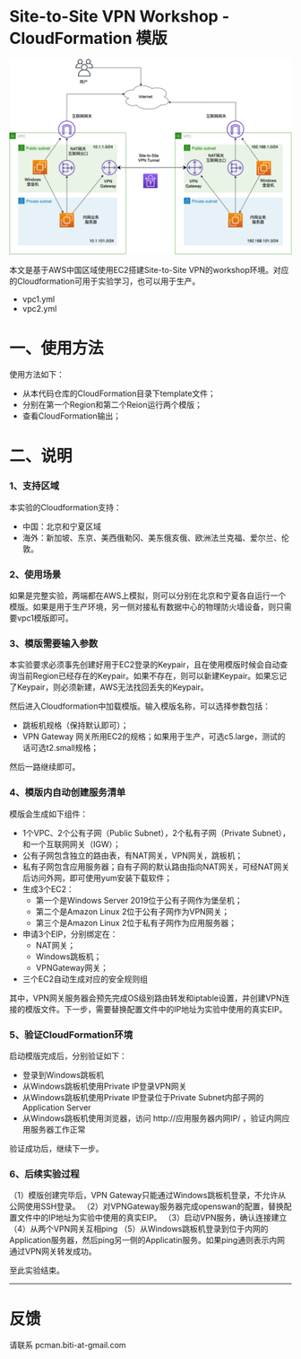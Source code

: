 # Site-to-Site VPN Workshop - CloudFormation 模版

![Site-to-Site VPN](https://raw.githubusercontent.com/aobao32/site-to-site-vpn-workshop/master/Site-to-Site-vpn.png)

本文是基于AWS中国区域使用EC2搭建Site-to-Site VPN的workshop环境。对应的Cloudformation可用于实验学习，也可以用于生产。

- vpc1.yml
- vpc2.yml

# 一、使用方法

使用方法如下：

- 从本代码仓库的CloudFormation目录下template文件；
- 分别在第一个Region和第二个Reion运行两个模版；
- 查看CloudFormation输出；

# 二、说明

### 1、支持区域

本实验的Cloudformation支持：

- 中国：北京和宁夏区域
- 海外：新加坡、东京、美西俄勒冈、美东俄亥俄、欧洲法兰克福、爱尔兰、伦敦。

### 2、使用场景

如果是完整实验，两端都在AWS上模拟，则可以分别在北京和宁夏各自运行一个模版。如果是用于生产环境，另一侧对接私有数据中心的物理防火墙设备，则只需要vpc1模版即可。

### 3、模版需要输入参数

本实验要求必须事先创建好用于EC2登录的Keypair，且在使用模版时候会自动查询当前Region已经存在的Keypair。如果不存在，则可以新建Keypair。如果忘记了Keypair，则必须新建，AWS无法找回丢失的Keypair。

然后进入Cloudformation中加载模版。输入模版名称，可以选择参数包括：

- 跳板机规格（保持默认即可）；
- VPN Gateway 网关所用EC2的规格；如果用于生产，可选c5.large，测试的话可选t2.small规格；

然后一路继续即可。

### 4、模版内自动创建服务清单

模版会生成如下组件：

- 1个VPC、2个公有子网（Public Subnet），2个私有子网（Private Subnet），和一个互联网网关（IGW）；
- 公有子网包含独立的路由表，有NAT网关，VPN网关，跳板机；
- 私有子网包含应用服务器；自有子网的默认路由指向NAT网关，可经NAT网关后访问外网，即可使用yum安装下载软件；
- 生成3个EC2：
    - 第一个是Windows Server 2019位于公有子网作为堡垒机；
    - 第二个是Amazon Linux 2位于公有子网作为VPN网关；
    - 第三个是Amazon Linux 2位于私有子网作为应用服务器；
- 申请3个EIP，分别绑定在：
    - NAT网关；
    - Windows跳板机；
    - VPNGateway网关；
- 三个EC2自动生成对应的安全规则组

其中，VPN网关服务器会预先完成OS级别路由转发和iptable设置，并创建VPN连接的模版文件。下一步，需要替换配置文件中的IP地址为实验中使用的真实EIP。

### 5、验证CloudFormation环境

启动模版完成后，分别验证如下：

- 登录到Windows跳板机
- 从Windows跳板机使用Private IP登录VPN网关
- 从Windows跳板机使用Private IP登录位于Private Subnet内部子网的Application Server
- 从Windows跳板机使用浏览器，访问 http://应用服务器内网IP/ ，验证内网应用服务器工作正常 

验证成功后，继续下一步。

### 6、后续实验过程

（1）模版创建完毕后，VPN Gateway只能通过Windows跳板机登录，不允许从公网使用SSH登录。
（2）对VPNGateway服务器完成openswan的配置，替换配置文件中的IP地址为实验中使用的真实EIP。
（3）启动VPN服务，确认连接建立
（4）从两个VPN网关互相ping
（5）从Windows跳板机登录到位于内网的Application服务器，然后ping另一侧的Applicatin服务。如果ping通则表示内网通过VPN网关转发成功。

至此实验结束。

***

# 反馈

请联系 pcman.biti-at-gmail.com
